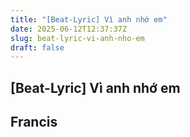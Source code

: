 ```yaml
---
title: "[Beat-Lyric] Vì anh nhớ em"
date: 2025-06-12T12:37:37Z
slug: beat-lyric-vi-anh-nho-em
draft: false
---
```


## [Beat-Lyric] Vì anh nhớ em

## Francis

